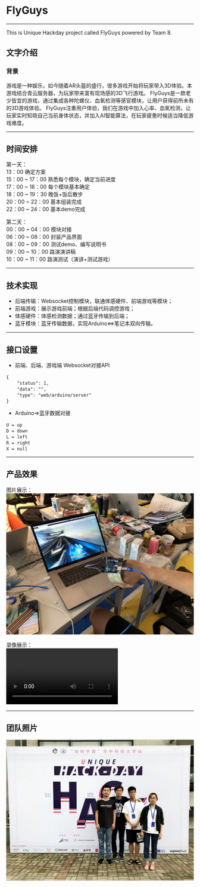 # FlyGuys
---

This is Unique Hackday project called FlyGuys powered by Team 8.

## 文字介绍

### 背景
游戏是一种娱乐，如今随着AR头盔的盛行，很多游戏开始将玩家带入3D体验。本游戏结合青云服务器，为玩家带来富有现场感的3D飞行游戏。
FlyGuys是一款老少皆宜的游戏，通过集成各种陀螺仪、血氧检测等感官模块，让用户获得前所未有的3D游戏体验。
FlyGuys注重用户体验，我们在游戏中加入心率、血氧检测，让玩家实时知晓自己当前身体状态，并加入AI智能算法，在玩家疲惫时候适当降低游戏难度。

---

## 时间安排
第一天： <br>
13：00 确定方案 <br>
15：00 ~ 17：00 熟悉每个模块，确定当前进度 <br>
17：00 ~ 18：00 每个模块基本确定 <br>
18：00 ~ 19：30 晚饭+饭后散步 <br>
20：00 ~ 22：00 基本组装完成 <br>
22：00 ~ 24：00 基本demo完成 <br>

第二天： <br>
00：00 ~ 04：00 模块对接 <br>
06：00 ~ 08：00 封装产品界面 <br>
08：00 ~ 09：00 测试demo、编写说明书 <br>
09：00 ~ 10：00 路演演讲稿 <br>
10：00 ~ 11：00 路演测试（演讲+测试游戏）<br>

---

## 技术实现
* 后端传输：Websocket控制模块，联通体感硬件、前端游戏等模块；
* 前端游戏：展示游戏前端；根据后端代码调控游戏；
* 体感硬件：体感检测数据；通过蓝牙传输到后端；
* 蓝牙模块：蓝牙传输数据，实现Arduino<=>笔记本双向传输。

---

## 接口设置

- 前端、后端、游戏端 Websocket对接API
```
{
    "status": 1,
    "data": "",
    "type": "web/arduino/server"
}
```

- Arduino=>蓝牙数据对接

```
U = up
D = down
L = left
R = right
X = null
```

---
## 产品效果

图片展示：<br>
![](./images/project.jpg) <br>

录像展示：<br>
<video src="https://raw.githubusercontent.com/HZU-HackDay/FlyGuys/master/images/view.mp4" controls="controls"></video><br>

---
## 团队照片
![Team](./images/team.jpg)